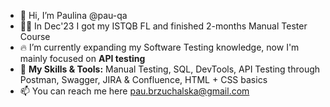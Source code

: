 - 👋 Hi, I’m Paulina @pau-qa
- 👩‍💼 In Dec'23 I got my ISTQB FL and finished 2-months Manual Tester Course
- 🔥 I’m currently expanding my Software Testing knowledge, now I'm mainly focused on **API testing** 
- 🔨 **My Skills & Tools:** Manual Testing, SQL, DevTools, API Testing through Postman, Swagger, JIRA & Confluence, HTML + CSS basics
- 📫 You can reach me here pau.brzuchalska@gmail.com


<!---
pau-qa/pau-qa is a ✨ special ✨ repository because its `README.md` (this file) appears on your GitHub profile.
You can click the Preview link to take a look at your changes.
--->
